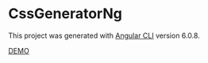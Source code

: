 # CssGeneratorNg

This project was generated with [Angular CLI](https://github.com/angular/angular-cli) version 6.0.8.


[DEMO](https://lunyovyuriy.github.io/css-generator-angular/dist/css-generator-ng/)

